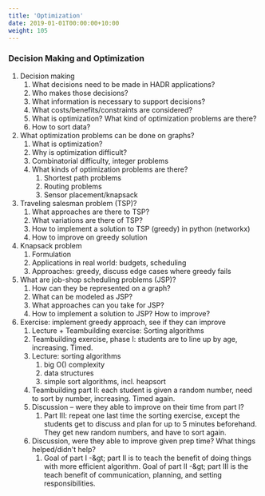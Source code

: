 ```yaml
---
title: 'Optimization'
date: 2019-01-01T00:00:00+10:00
weight: 105
---
```


### Decision Making and Optimization

1. Decision making
   1. What decisions need to be made in HADR applications?
   2. Who makes those decisions?
   3. What information is necessary to support decisions?
   4. What costs/benefits/constraints are considered?
   5. What is optimization? What kind of optimization problems are there?
   6. How to sort data?
2. What optimization problems can be done on graphs?
   1. What is optimization?
   2. Why is optimization difficult?
   3. Combinatorial difficulty, integer problems
   4. What kinds of optimization problems are there?
      1. Shortest path problems
      2. Routing problems
      3. Sensor placement/knapsack
3. Traveling salesman problem (TSP)?
   1. What approaches are there to TSP?
   2. What variations are there of TSP?
   3. How to implement a solution to TSP (greedy) in python (networkx)
   4. How to improve on greedy solution
4. Knapsack problem
   1. Formulation
   2. Applications in real world: budgets, scheduling
   3. Approaches: greedy, discuss edge cases where greedy fails
5. What are job-shop scheduling problems (JSP)?
   1. How can they be represented on a graph?
   2. What can be modeled as JSP?
   3. What approaches can you take for JSP?
   4. How to implement a solution to JSP? How to improve?
6. Exercise: implement greedy approach, see if they can improve
   1. Lecture + Teambuilding exercise: Sorting algorithms
   2. Teambuilding exercise, phase I: students are to line up by age, increasing. Timed.
   3. Lecture: sorting algorithms
       1. big O() complexity
       2. data structures
       3. simple sort algorithms, incl. heapsort
   4. Teambuilding part II: each student is given a random number, need to sort by number, increasing. Timed again.
   5. Discussion – were they able to improve on their time from part I?
      1. Part III: repeat one last time the sorting exercise, except the students get to discuss and plan for up to 5 minutes beforehand. They get new random numbers, and have to sort again.
   6. Discussion, were they able to improve given prep time? What things helped/didn&#39;t help?
      1. Goal of part I -\&gt; part II is to teach the benefit of doing things with more efficient algorithm. Goal of part II -\&gt; part III is the teach benefit of communication, planning, and setting responsibilities.
